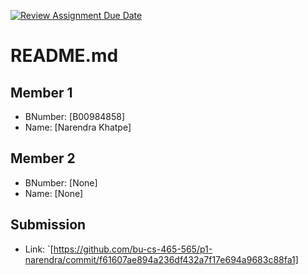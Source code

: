 [![Review Assignment Due Date](https://classroom.github.com/assets/deadline-readme-button-24ddc0f5d75046c5622901739e7c5dd533143b0c8e959d652212380cedb1ea36.svg)](https://classroom.github.com/a/XXhUnH7d)
# README.md

## Member 1
- BNumber: [B00984858]
- Name: [Narendra Khatpe]

## Member 2
- BNumber: [None]
- Name: [None]

## Submission
- Link: `[https://github.com/bu-cs-465-565/p1-narendra/commit/f61607ae894a236df432a7f17e694a9683c88fa1]
